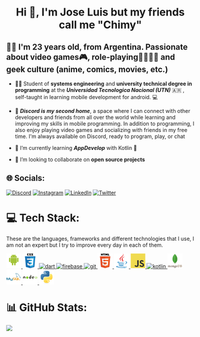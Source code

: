 <div id="header" aling="center">
    <img src="https://media.giphy.com/media/iIqmM5tTjmpOB9mpbn/giphy.gif" width="250" alt="" align="left"/>
    <h1 align="center">Hi 👋, I'm Jose Luis but my friends call me "Chimy" </h1>
    <h2 align="rigth">🙋‍♂️ I'm 23 years old, from Argentina. Passionate about video games🎮, role-playing🎲🧙‍♂️🐲 and geek culture (anime, comics, movies, etc.) 
    </h2>
</div>

- 👨‍🎓 Student of **systems engineering** and **university technical degree in programming** at the ***Universidad Tecnologica Nacional (UTN)*** 🇦🇷 , self-taught in learning mobile development for android. 💻

- 👀 ***Discord is my second home***, a space where I can connect with other developers and friends from all over the world while learning and improving my skills in mobile programming. In addition to programming, I also enjoy playing video games and socializing with friends in my free time. I'm always available on Discord, ready to program, play, or chat

- 🌱 I’m currently learning ***AppDevelop*** with Kotlin 📱

- 👯 I’m looking to collaborate on **open source projects**

## 🌐 Socials:
[![Discord](https://img.shields.io/badge/Discord-%237289DA.svg?logo=discord&logoColor=white)](https://discord.gg/https://discord.gg/22yRY47B) [![Instagram](https://img.shields.io/badge/Instagram-%23E4405F.svg?logo=Instagram&logoColor=white)](https://instagram.com/little.chimy) [![LinkedIn](https://img.shields.io/badge/LinkedIn-%230077B5.svg?logo=linkedin&logoColor=white)](https://www.linkedin.com/in/jose-luis-guajardo-839529232/) [![Twitter](https://img.shields.io/badge/Twitter-%231DA1F2.svg?logo=Twitter&logoColor=white)](https://twitter.com/little.chimy) 

# 💻 Tech Stack:

These are the languages, frameworks and different technologies that I use, I am not an expert but I try to improve every day in each of them.

<p align="left"> <a href="https://developer.android.com" target="_blank" rel="noreferrer"> <img src="https://raw.githubusercontent.com/devicons/devicon/master/icons/android/android-original-wordmark.svg" alt="android" width="40" height="40"/> </a> <a href="https://www.w3schools.com/css/" target="_blank" rel="noreferrer"> <img src="https://raw.githubusercontent.com/devicons/devicon/master/icons/css3/css3-original-wordmark.svg" alt="css3" width="40" height="40"/> </a> <a href="https://dart.dev" target="_blank" rel="noreferrer"> <img src="https://www.vectorlogo.zone/logos/dartlang/dartlang-icon.svg" alt="dart" width="40" height="40"/> </a> <a href="https://firebase.google.com/" target="_blank" rel="noreferrer"> <img src="https://www.vectorlogo.zone/logos/firebase/firebase-icon.svg" alt="firebase" width="40" height="40"/> </a> <a href="https://git-scm.com/" target="_blank" rel="noreferrer"> <img src="https://www.vectorlogo.zone/logos/git-scm/git-scm-icon.svg" alt="git" width="40" height="40"/> </a> <a href="https://www.w3.org/html/" target="_blank" rel="noreferrer"> <img src="https://raw.githubusercontent.com/devicons/devicon/master/icons/html5/html5-original-wordmark.svg" alt="html5" width="40" height="40"/> </a> <a href="https://www.java.com" target="_blank" rel="noreferrer"> <img src="https://raw.githubusercontent.com/devicons/devicon/master/icons/java/java-original.svg" alt="java" width="40" height="40"/> </a> <a href="https://developer.mozilla.org/en-US/docs/Web/JavaScript" target="_blank" rel="noreferrer"> <img src="https://raw.githubusercontent.com/devicons/devicon/master/icons/javascript/javascript-original.svg" alt="javascript" width="40" height="40"/> </a> <a href="https://kotlinlang.org" target="_blank" rel="noreferrer"> <img src="https://www.vectorlogo.zone/logos/kotlinlang/kotlinlang-icon.svg" alt="kotlin" width="40" height="40"/> </a> <a href="https://www.mongodb.com/" target="_blank" rel="noreferrer"> <img src="https://raw.githubusercontent.com/devicons/devicon/master/icons/mongodb/mongodb-original-wordmark.svg" alt="mongodb" width="40" height="40"/> </a> <a href="https://www.mysql.com/" target="_blank" rel="noreferrer"> <img src="https://raw.githubusercontent.com/devicons/devicon/master/icons/mysql/mysql-original-wordmark.svg" alt="mysql" width="40" height="40"/> </a> <a href="https://nodejs.org" target="_blank" rel="noreferrer"> <img src="https://raw.githubusercontent.com/devicons/devicon/master/icons/nodejs/nodejs-original-wordmark.svg" alt="nodejs" width="40" height="40"/> </a> <a href="https://www.python.org" target="_blank" rel="noreferrer"> <img src="https://raw.githubusercontent.com/devicons/devicon/master/icons/python/python-original.svg" alt="python" width="40" height="40"/> </a> 



# 📊 GitHub Stats:
![](https://github-readme-stats.vercel.app/api/top-langs/?username=chimydevs&theme=dark&hide_border=false&include_all_commits=false&count_private=false&layout=compact)



<!-- Proudly created with GPRM ( https://gprm.itsvg.in ) -->
